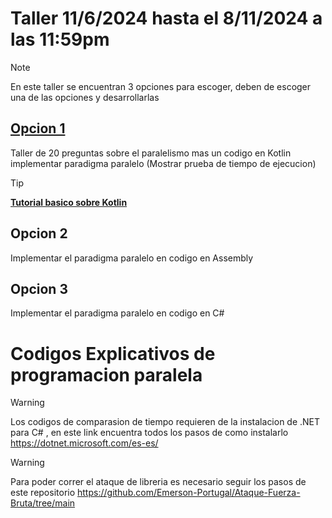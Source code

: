 # Taller 11/6/2024 hasta el 8/11/2024 a las 11:59pm

>[!NOTE]
>En este taller se encuentran 3 opciones para escoger, deben de escoger una de las opciones y desarrollarlas

## [Opcion 1](https://github.com/samuelleyton2006/ParadigmaProgramacionParalelo/tree/main/Taller%20Paralelismo/Opcion%201)

Taller de 20 preguntas sobre el paralelismo mas un codigo en Kotlin implementar paradigma paralelo (Mostrar prueba de tiempo de ejecucion)

>[!TIP]
>[**Tutorial basico sobre Kotlin**](https://learnxinyminutes.com/docs/es-es/kotlin-es/)

## Opcion 2

Implementar el paradigma paralelo en codigo en Assembly

## Opcion 3

Implementar el paradigma paralelo en codigo en C#

# Codigos Explicativos de programacion paralela

> [!WARNING]
> Los codigos de comparasion de tiempo requieren de la instalacion de .NET para C# , en este link encuentra todos los pasos de como instalarlo https://dotnet.microsoft.com/es-es/

> [!WARNING]
> Para poder correr el ataque de libreria es necesario seguir los pasos de este repositorio https://github.com/Emerson-Portugal/Ataque-Fuerza-Bruta/tree/main


